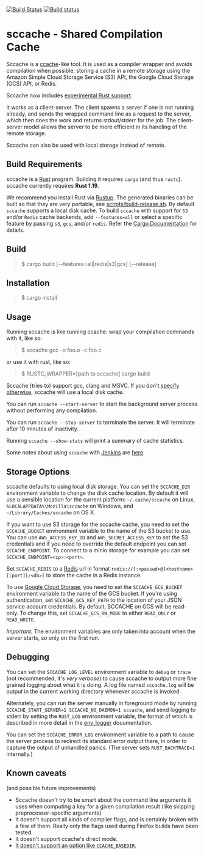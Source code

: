 [![Build Status](https://travis-ci.org/mozilla/sccache.svg?branch=master)](https://travis-ci.org/mozilla/sccache) [![Build status](https://ci.appveyor.com/api/projects/status/h4yqo430634pmfmt?svg=true)](https://ci.appveyor.com/project/luser/sccache2)

sccache - Shared Compilation Cache
==================================

Sccache is a [ccache](https://ccache.samba.org/)-like tool. It is used as a compiler wrapper and avoids compilation when possible, storing a cache in a remote storage using the Amazon Simple Cloud Storage Service (S3) API, the Google Cloud Storage (GCS) API, or Redis.

Sccache now includes [experimental Rust support](docs/Rust.md).

It works as a client-server. The client spawns a server if one is not running already, and sends the wrapped command line as a request to the server, which then does the work and returns stdout/stderr for the job.  The client-server model allows the server to be more efficient in its handling of the remote storage.

Sccache can also be used with local storage instead of remote.


Build Requirements
------------------

sccache is a [Rust](https://www.rust-lang.org/) program. Building it requires `cargo` (and thus `rustc`). sccache currently requires **Rust 1.19**.

We recommend you install Rust via [Rustup](https://rustup.rs/). The generated binaries can be built so that they are very portable, see [scripts/build-release.sh](scripts/build-release.sh). By default `sccache` supports a local disk cache. To build `sccache` with support for `S3` and/or `Redis` cache backends, add `--features=all` or select a specific feature by passing `s3`, `gcs`, and/or `redis`. Refer the [Cargo Documentation](http://doc.crates.io/manifest.html#the-features-section) for details.

## Build

> $ cargo build [--features=all|redis|s3|gcs] [--release]

## Installation

> $ cargo install

Usage
-----

Running sccache is like running ccache: wrap your compilation commands with it, like so:

> $ sccache gcc -o foo.o -c foo.c

or use it with rust, like so:

> $ RUSTC_WRAPPER=[path to sccache] cargo build

Sccache (tries to) support gcc, clang and MSVC. If you don't [specify otherwise](#storage-options), sccache will use a local disk cache.

You can run `sccache --start-server` to start the background server process without performing any compilation.

You can run `sccache --stop-server` to terminate the server. It will terminate after 10 minutes of inactivity.

Running `sccache --show-stats` will print a summary of cache statistics.

Some notes about using `sccache` with [Jenkins](https://jenkins.io) are [here](docs/Jenkins.md).

Storage Options
---------------

sccache defaults to using local disk storage. You can set the `SCCACHE_DIR` environment variable to change the disk cache location. By default it will use a sensible location for the current platform: `~/.cache/sccache` on Linux, `%LOCALAPPDATA%\Mozilla\sccache` on Windows, and `~/Library/Caches/sccache` on OS X.

If you want to use S3 storage for the sccache cache, you need to set the `SCCACHE_BUCKET` environment variable to the name of the S3 bucket to use. You can use `AWS_ACCESS_KEY_ID` and `AWS_SECRET_ACCESS_KEY` to set the S3 credentials and if you need to override the default endpoint you can set `SCCACHE_ENDPOINT`. To connect to a minio storage for example you can set `SCCACHE_ENDPOINT=<ip>:<port>`.

Set `SCCACHE_REDIS` to a [Redis](https://redis.io/) url in format `redis://[:<passwd>@]<hostname>[:port][/<db>]` to store the cache in a Redis instance.

To use [Google Cloud Storage](https://cloud.google.com/storage/), you need to set the `SCCACHE_GCS_BUCKET` environment variable to the name of the GCS bucket.
If you're using authentication, set `SCCACHE_GCS_KEY_PATH` to the location of your JSON service account credentials.
By default, SCCACHE on GCS will be read-only. To change this, set `SCCACHE_GCS_RW_MODE` to either `READ_ONLY` or `READ_WRITE`.

*Important:* The environment variables are only taken into account when the server starts, so only on the first run.

Debugging
---------

You can set the `SCCACHE_LOG_LEVEL` environment variable to `debug` or `trace` (not recommended, it's *very verbose*) to cause sccache to output more fine grained logging about what it is doing. A log file named `sccache.log` will be output in the current working directory whenever sccache is invoked.

Alternately, you can run the server manually in foreground mode by running `SCCACHE_START_SERVER=1 SCCACHE_NO_DAEMON=1 sccache`, and send logging to stderr by setting the `RUST_LOG` environment variable, the format of which is described in more detail in the [env_logger](http://burntsushi.net/rustdoc/env_logger/index.html#enabling-logging) documentation.

You can set the `SCCACHE_ERROR_LOG` environment variable to a path to cause the server process to redirect its standard error output there, in order to capture the output of unhandled panics. (The server sets `RUST_BACKTRACE=1` internally.)


Known caveats
-------------

(and possible future improvements)

* Sccache doesn't try to be smart about the command line arguments it uses when computing a key for a given compilation result (like skipping preprocessor-specific arguments)
* It doesn't support all kinds of compiler flags, and is certainly broken with a few of them. Really only the flags used during Firefox builds have been tested.
* It doesn't support ccache's direct mode.
* [It doesn't support an option like `CCACHE_BASEDIR`](https://github.com/mozilla/sccache/issues/35).

